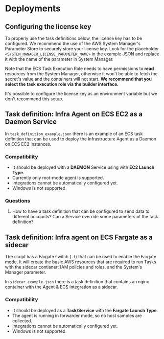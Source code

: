 # Deployments

## Configuring the license key

To properly use the task definitions below, the license key has to be configured.
We recommend the use of the AWS System Manager's Parameter Store to securely
store your license key. Look for the placeholder
`<SYSTEM_MANAGER_LICENSE_PARAMETER_NAME>` in the example JSON and replace it
with the name of the parameter in System Manager.

Note that the ECS Task Execution Role needs to have permissions to **read**
resources from the System Manager, otherwise it won't be able to fetch the
secret's value and the containers will not start. **We recommend that you select
the task execution role via the builder interface.**

It's possible to configure the license key as an environment variable but we
don't recommend this setup.

## Task definition: Infra Agent on ECS EC2 as a Daemon Service

In `task_definition_example.json` there is an example of an ECS task definition
that can be used to deploy the Infrastructure Agent as a Daemon on ECS EC2 instances.

### Compatibility

* It should be deployed with a **DAEMON** Service using with **EC2 Launch Type**.
* Currently only root-mode agent is supported.
* Integrations cannot be automatically configured yet.
* Windows is not supported.


### Questions

1. How to have a task definition that can be configured to send data to
   different accounts? Can a Service override some parameters of the task
   definition?


## Task definition: Infra agent on ECS Fargate as a sidecar

The script has a Fargate switch (`-f`) that can  be used to enable the Fargate mode. It will create the basic AWS
resources that are required to run Tasks with the sidecar contianer: IAM policies and roles, and the System's Manager
parameter.

In `sidecar_example.json` there is a task definition that contains an nginx container
with the Agent & ECS integration as a sidecar.


### Compatibility

* It should be deployed as a **Task/Service** with the **Fargate Launch Type**.
* The agent is running in forwarder mode, so no host samples are collected.
* Integrations cannot be automatically configured yet.
* Windows is not supported.
